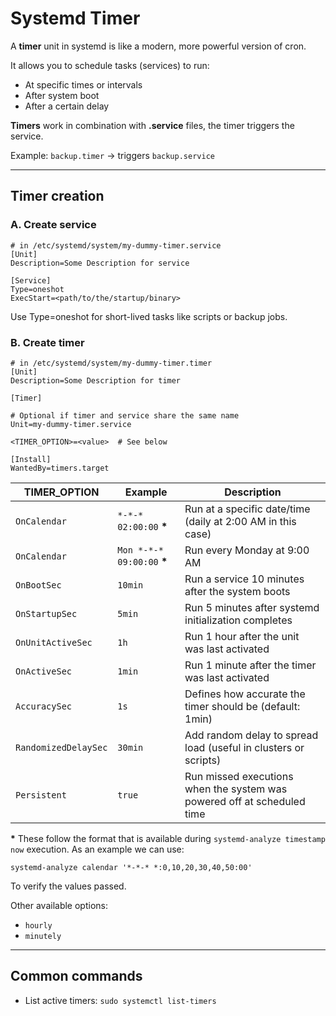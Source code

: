 # Systemd Timer

A **timer** unit in systemd is like a modern, more powerful version of cron. 

It allows you to schedule tasks (services) to run:
- At specific times or intervals
- After system boot
- After a certain delay

**Timers** work in combination with **.service** files, the timer triggers the service.

Example:
`backup.timer` → triggers `backup.service`

---

## Timer creation

### A. Create service
```
# in /etc/systemd/system/my-dummy-timer.service
[Unit]
Description=Some Description for service

[Service]
Type=oneshot
ExecStart=<path/to/the/startup/binary>
```
Use Type=oneshot for short-lived tasks like scripts or backup jobs.

### B. Create timer

```
# in /etc/systemd/system/my-dummy-timer.timer
[Unit]
Description=Some Description for timer

[Timer]
 
# Optional if timer and service share the same name
Unit=my-dummy-timer.service

<TIMER_OPTION>=<value>  # See below

[Install]
WantedBy=timers.target
```

| **TIMER_OPTION**        | **Example**                  | **Description**                                                              |
|-------------------------|------------------------------|------------------------------------------------------------------------------|
| `OnCalendar`            | `*-*-* 02:00:00` **\***           | Run at a specific date/time (daily at 2:00 AM in this case)                 |
| `OnCalendar`            | `Mon *-*-* 09:00:00` **\***       | Run every Monday at 9:00 AM                                                 |
| `OnBootSec`             | `10min`                      | Run a service 10 minutes after the system boots                             |
| `OnStartupSec`          | `5min`                       | Run 5 minutes after systemd initialization completes                        |
| `OnUnitActiveSec`       | `1h`                         | Run 1 hour after the unit was last activated                                |
| `OnActiveSec`           | `1min`                       | Run 1 minute after the timer was last activated                             |
| `AccuracySec`           | `1s`                         | Defines how accurate the timer should be (default: 1min)                    |
| `RandomizedDelaySec`    | `30min`                      | Add random delay to spread load (useful in clusters or scripts)             |
| `Persistent`            | `true`                       | Run missed executions when the system was powered off at scheduled time     |

**\*** These follow the format that is available during `systemd-analyze timestamp now` execution.
As an example we can use:
```
systemd-analyze calendar '*-*-* *:0,10,20,30,40,50:00'
```
To verify the values passed.

Other available options:
- `hourly`
- `minutely`

---

## Common commands
- List active timers: `sudo systemctl list-timers`
